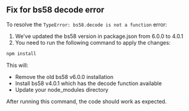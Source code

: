 ## Fix for bs58 decode error

To resolve the `TypeError: bs58.decode is not a function` error:

1. We've updated the bs58 version in package.json from 6.0.0 to 4.0.1
2. You need to run the following command to apply the changes:

```bash
npm install
```

This will:
- Remove the old bs58 v6.0.0 installation
- Install bs58 v4.0.1 which has the decode function available
- Update your node_modules directory

After running this command, the code should work as expected.